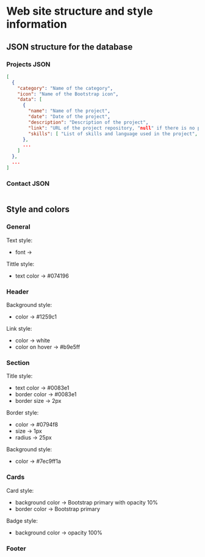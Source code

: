# Web site structure and style information

## JSON structure for the database

### Projects JSON
```json
[
  {
    "category": "Name of the category",
    "icon": "Name of the Bootstrap icon",
    "data": [
      {
        "name": "Name of the project",
        "date": "Date of the project",
        "description": "Description of the project",
        "link": "URL of the project repository, "null" if there is no public repository",
        "skills": [ "List of skills and language used in the project", ... ]
      },
      ...
    ]
  },
  ...
]
```

### Contact JSON
```json
```

## Style and colors

### General
Text style:
 - font ->

Tittle style:
 - text color -> #074196

### Header
Background style:
 - color -> #1259c1

Link style:
 - color -> white
 - color on hover -> #b9e5ff

### Section
Title style:
 - text color -> #0083e1
 - border color -> #0083e1
 - border size -> 2px

Border style:
 - color -> #0794f8
 - size -> 1px
 - radius -> 25px

Background style:
 - color -> #7ec9ff1a

### Cards
Card style:
 - background color -> Bootstrap primary with opacity 10%
 - border color -> Bootstrap primary

Badge style:
 - background color -> opacity 100%

### Footer